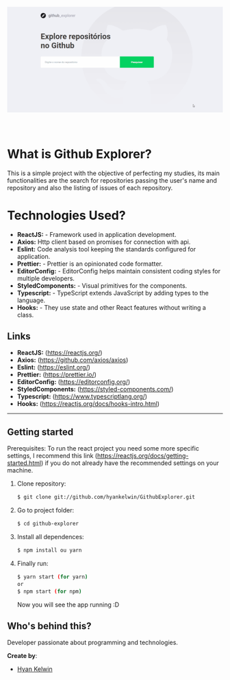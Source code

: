 <h1 align="center">
<br>
  <img src="./src/assets/githubexplorer.gif" alt="GithubExplorer">
<br>
<br>
</h1>

<!-- <p align="center">
  <img src="app/common/images/screenshot_1.jpeg" width="150"/>
  <img src="app/common/images/screenshot_2.jpeg" width="150"/>
  <img src="app/common/images/screenshot_3.jpeg" width="150"/>
  <img src="app/common/images/screenshot_4.jpeg" width="150"/>
  <img src="app/common/images/screenshot_5.jpeg" width="150"/>
</p> -->

<!-- What is: -->

# What is Github Explorer?

This is a simple project with the objective of perfecting my studies, its main
functionalities are the search for repositories passing the user's name and
repository and also the listing of issues of each repository.

<!-- Tecnologics: -->

# Technologies Used?

- **ReactJS:** - Framework used in application development.
- **Axios:** Http client based on promises for connection with api.
- **Eslint:** Code analysis tool keeping the standards configured for application.
- **Prettier:** - Prettier is an opinionated code formatter.
- **EditorConfig:** - EditorConfig helps maintain consistent coding styles for multiple developers.
- **StyledComponents:** - Visual primitives for the components.
- **Typescript:** - TypeScript extends JavaScript by adding types to the language.
- **Hooks:** - They use state and other React features without writing a class.

<!-- Links: -->

## Links

- **ReactJS:** (https://reactjs.org/)
- **Axios:** (https://github.com/axios/axios)
- **Eslint:** (https://eslint.org/)
- **Prettier:** (https://prettier.io/)
- **EditorConfig:** (https://editorconfig.org/)
- **StyledComponents:** (https://styled-components.com/)
- **Typescript:** (https://www.typescriptlang.org/)
- **Hooks:** (https://reactjs.org/docs/hooks-intro.html)

---

<!-- Get Started / Install: -->

## Getting started

Prerequisites: To run the react project you need some
more specific settings, I recommend this link
(https://reactjs.org/docs/getting-started.html) if you do not already have the recommended settings on your machine.


1. Clone repository:

   ```sh
   $ git clone git://github.com/hyankelwin/GithubExplorer.git
   ```

2. Go to project folder:

   ```sh
   $ cd github-explorer
   ```

3. Install all dependences:

   ```sh
   $ npm install ou yarn
   ```

4. Finally run:

   ```sh
   $ yarn start (for yarn)
   or
   $ npm start (for npm)
   ```

   Now you will see the app running :D

<!-- Create by: -->

## Who's behind this?

Developer passionate about programming and technologies.

**Create by**:

- [Hyan Kelwin](http://github.com/hyankelwin)
